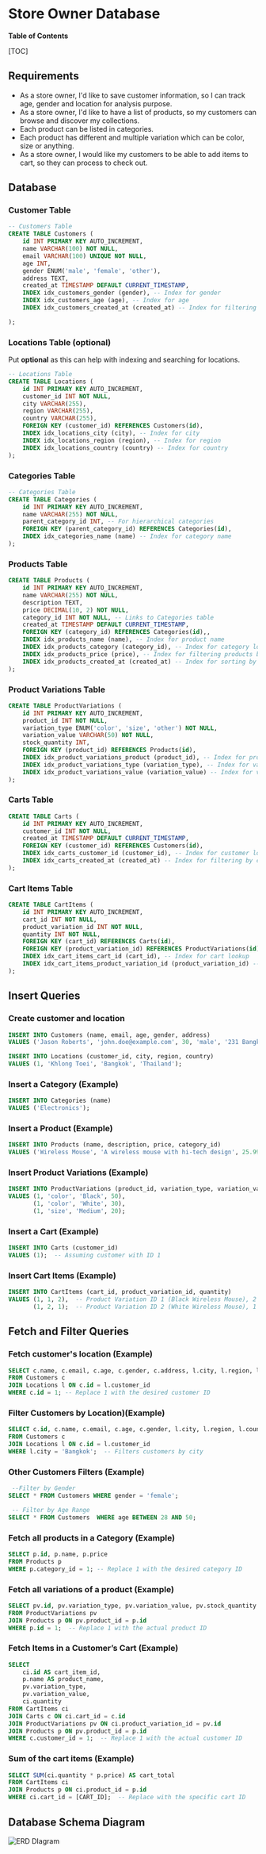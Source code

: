 # Store Owner Database

**Table of Contents**

[TOC]

## Requirements
- As a store owner, I'd like to save customer information, so I can track age, gender and location for analysis purpose.
- As a store owner, I'd like to have a list of products, so my customers can browse and discover my collections.
- Each product can be listed in categories.
- Each product has different and multiple variation which can be color, size or anything.
- As a store owner, I would like my customers to be able to add items to cart, so they can process to check out.

## Database

### Customer Table
```sql
-- Customers Table
CREATE TABLE Customers (
    id INT PRIMARY KEY AUTO_INCREMENT,
    name VARCHAR(100) NOT NULL,
    email VARCHAR(100) UNIQUE NOT NULL,
    age INT,
    gender ENUM('male', 'female', 'other'),
    address TEXT,
    created_at TIMESTAMP DEFAULT CURRENT_TIMESTAMP,
    INDEX idx_customers_gender (gender), -- Index for gender
    INDEX idx_customers_age (age), -- Index for age
    INDEX idx_customers_created_at (created_at) -- Index for filtering by created_at (useful if we want to look for customers created after a certain time etc)

);

```

### Locations Table (optional)
Put **optional** as this can help with indexing and searching for locations.
```sql
-- Locations Table
CREATE TABLE Locations (
    id INT PRIMARY KEY AUTO_INCREMENT,
    customer_id INT NOT NULL,
    city VARCHAR(255),
    region VARCHAR(255),
    country VARCHAR(255),
    FOREIGN KEY (customer_id) REFERENCES Customers(id),
    INDEX idx_locations_city (city), -- Index for city
    INDEX idx_locations_region (region), -- Index for region
    INDEX idx_locations_country (country) -- Index for country
);

```

### Categories Table
```sql
-- Categories Table
CREATE TABLE Categories (
    id INT PRIMARY KEY AUTO_INCREMENT,
    name VARCHAR(255) NOT NULL,
    parent_category_id INT, -- For hierarchical categories
    FOREIGN KEY (parent_category_id) REFERENCES Categories(id),
    INDEX idx_categories_name (name) -- Index for category name
);

```

### Products Table
```sql
CREATE TABLE Products (
    id INT PRIMARY KEY AUTO_INCREMENT,
    name VARCHAR(255) NOT NULL,
    description TEXT,
    price DECIMAL(10, 2) NOT NULL,
    category_id INT NOT NULL, -- Links to Categories table
    created_at TIMESTAMP DEFAULT CURRENT_TIMESTAMP,
    FOREIGN KEY (category_id) REFERENCES Categories(id),,
    INDEX idx_products_name (name), -- Index for product name
    INDEX idx_products_category (category_id), -- Index for category lookup
    INDEX idx_products_price (price), -- Index for filtering products by price
    INDEX idx_products_created_at (created_at) -- Index for sorting by created_at
);

```

### Product Variations Table
```sql
CREATE TABLE ProductVariations (
    id INT PRIMARY KEY AUTO_INCREMENT,
    product_id INT NOT NULL,
    variation_type ENUM('color', 'size', 'other') NOT NULL,
    variation_value VARCHAR(50) NOT NULL,
    stock_quantity INT,
    FOREIGN KEY (product_id) REFERENCES Products(id),
    INDEX idx_product_variations_product (product_id), -- Index for product lookup
    INDEX idx_product_variations_type (variation_type), -- Index for variation type
    INDEX idx_product_variations_value (variation_value) -- Index for variation value
);

```

### Carts Table
```sql
CREATE TABLE Carts (
    id INT PRIMARY KEY AUTO_INCREMENT,
    customer_id INT NOT NULL,
    created_at TIMESTAMP DEFAULT CURRENT_TIMESTAMP,
    FOREIGN KEY (customer_id) REFERENCES Customers(id),
    INDEX idx_carts_customer_id (customer_id), -- Index for customer lookup
    INDEX idx_carts_created_at (created_at) -- Index for filtering by creation date
);
```

### Cart Items Table
```sql
CREATE TABLE CartItems (
    id INT PRIMARY KEY AUTO_INCREMENT,
    cart_id INT NOT NULL,
    product_variation_id INT NOT NULL,
    quantity INT NOT NULL,
    FOREIGN KEY (cart_id) REFERENCES Carts(id),
    FOREIGN KEY (product_variation_id) REFERENCES ProductVariations(id),
    INDEX idx_cart_items_cart_id (cart_id), -- Index for cart lookup
    INDEX idx_cart_items_product_variation_id (product_variation_id) -- Index for product variation lookup
);
```



## Insert Queries
### Create customer and location
```sql
INSERT INTO Customers (name, email, age, gender, address) 
VALUES ('Jason Roberts', 'john.doe@example.com', 30, 'male', '231 Bangkok St');

INSERT INTO Locations (customer_id, city, region, country) 
VALUES (1, 'Khlong Toei', 'Bangkok', 'Thailand');

```

### Insert a Category (Example)
```sql
INSERT INTO Categories (name) 
VALUES ('Electronics');


```

### Insert a Product (Example)
```sql
INSERT INTO Products (name, description, price, category_id) 
VALUES ('Wireless Mouse', 'A wireless mouse with hi-tech design', 25.99, 1);

```

### Insert Product Variations (Example)
```sql
INSERT INTO ProductVariations (product_id, variation_type, variation_value, stock_quantity) 
VALUES (1, 'color', 'Black', 50), 
       (1, 'color', 'White', 30),
       (1, 'size', 'Medium', 20);

```

### Insert a Cart (Example)
```sql
INSERT INTO Carts (customer_id) 
VALUES (1);  -- Assuming customer with ID 1

```

### Insert Cart Items (Example)
```sql
INSERT INTO CartItems (cart_id, product_variation_id, quantity) 
VALUES (1, 1, 2),  -- Product Variation ID 1 (Black Wireless Mouse), 2 items
       (1, 2, 1);  -- Product Variation ID 2 (White Wireless Mouse), 1 item

```



## Fetch and Filter Queries

### Fetch customer's location (Example)
``` sql
SELECT c.name, c.email, c.age, c.gender, c.address, l.city, l.region, l.country
FROM Customers c
JOIN Locations l ON c.id = l.customer_id
WHERE c.id = 1; -- Replace 1 with the desired customer ID

```

### Filter Customers by Location)(Example)
``` sql
SELECT c.id, c.name, c.email, c.age, c.gender, l.city, l.region, l.country
FROM Customers c
JOIN Locations l ON c.id = l.customer_id
WHERE l.city = 'Bangkok';  -- Filters customers by city


```

### Other Customers Filters (Example)
``` sql
 --Filter by Gender
SELECT * FROM Customers WHERE gender = 'female';

 -- Filter by Age Range
SELECT * FROM Customers  WHERE age BETWEEN 28 AND 50;

```

### Fetch all products in a Category (Example)
``` sql
SELECT p.id, p.name, p.price
FROM Products p
WHERE p.category_id = 1; -- Replace 1 with the desired category ID

```

### Fetch all variations of a product (Example)
``` sql
SELECT pv.id, pv.variation_type, pv.variation_value, pv.stock_quantity
FROM ProductVariations pv
JOIN Products p ON pv.product_id = p.id
WHERE p.id = 1;  -- Replace 1 with the actual product ID


```

### Fetch Items in a Customer’s Cart (Example)
``` sql
SELECT 
    ci.id AS cart_item_id,
    p.name AS product_name,
    pv.variation_type,
    pv.variation_value,
    ci.quantity
FROM CartItems ci
JOIN Carts c ON ci.cart_id = c.id
JOIN ProductVariations pv ON ci.product_variation_id = pv.id
JOIN Products p ON pv.product_id = p.id
WHERE c.customer_id = 1;  -- Replace 1 with the actual customer ID

```
### Sum of the cart items (Example)
``` sql
SELECT SUM(ci.quantity * p.price) AS cart_total
FROM CartItems ci
JOIN Products p ON ci.product_id = p.id
WHERE ci.cart_id = [CART_ID];  -- Replace with the specific cart ID

```

## Database Schema Diagram

![ERD DIagram](./ERD.png)



